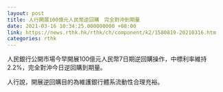 ```yaml
---
layout: post
title: 人行開展100億元人民幣逆回購　完全對沖到期量
date: 2021-03-16 10:34:25.000000000 +08:00
link: https://news.rthk.hk/rthk/ch/component/k2/1580819-20210316.htm
categories: rthk
---
```


人民銀行公開市場今早開展100億元人民幣7日期逆回購操作，中標利率維持2.2%，完全對沖今日逆回購到期量。

人行說，開展逆回購目的為維護銀行體系流動性合理充裕。
